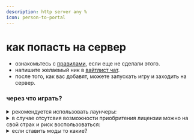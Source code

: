 ```yaml
---
description: http server any %
icon: person-to-portal
---
```


# как попасть на сервер

* ознакомьтесь с [правилами](rules.md), если еще не сделали этого.
* напишите желаемый ник в [вайтлист чат](https://t.me/+Tt7hj2tdeLpiNjAy).
* после того, как вас добавят, можете запускать игру и заходить на сервер.

### через что играть?

<details>

<summary>рекомендуется использовать лаунчеры:</summary>

#### [официальный лаучнер](https://www.minecraft.net/ru-ru/download)&#x20;

официальная поддержка от разработчиков игры, сам скачивает необходимую версию жавы, хороший вариант для ваниллы

#### [prism launcher](https://prismlauncher.org/)&#x20;

вариант для тех кто хочет использовать моды/сборки, довольно простая и удобная организация отдельных инстансов игры, так же с последних обновлений умеет скачивать необходимую версию жавы, администрация сервера способна помочь с ним

#### [modrinth app](https://modrinth.com/app)

хорошая альтернатива для призмы если по какой-либо причине она вам не нравится, умеет скачивать необходимую версию жавы

</details>

<details>

<summary>в случае отсутсвия возможности приобритения лицензии можно на свой страх и риск воспользоваться:</summary>

#### [fjord launcher](https://github.com/hero-persson/FjordLauncherUnlocked/releases/tag/9.1.0)

неофициальный форк (мод) призмы с поддержкой пиратки, так же как и призма должен уметь самостоятельно качать жаву

#### [legacy launcher](https://llaun.ch/en)

оригинальный тлаунчер (tl-legacy), тот что было позднее украдено "tlauncher inc". сайт доступен только с территории рф

</details>

<details>

<summary>если ставить моды то какие?</summary>

через вышеупомянутые рекомендуемые лаунчеры можно в несколько простых действий установить модпак [fabulously optimised](https://modrinth.com/modpack/fabulously-optimized). он стабилен надежен и часто обновляется, а так же не содержит ничего запрещенного (не зря это модпак с наибольшим количеством скачиваний на modrinth)

#### [Prism Launcher](https://prismlauncher.org/):

1. нажмите `добавить сборку`&#x20;
2. слева выберите вкладку `Modrinth`
3. выберите "Fabulously Optimized"
4. нажмите `OK`
   * опционально: выберите желаемую версию модпака в выпадающем меню справа перед тем как нажать ок `OK`.
5. произойдет установка модпака.
6. после установки, нажмите два раза по иконке для запуска игры.

#### [fjord launcher](https://github.com/hero-persson/FjordLauncherUnlocked/releases/tag/9.1.0):&#x20;

см инструкцию для prism launcher

[Modrinth App](https://modrinth.com/app):&#x20;

необходима версия 0.6.2 или выше, эта инструкция для 0.9.2+.

1. в секции "Discover a modpack" нажмите на "Fabulously Optimized"
2. нажмите `⤓ Install`
   * опционально: выберите желаемую версию модпака нажав на его название и перейдя во вкладку → `Versions` → нажмите `⤓` на желаемой версии.
3. произойдет установка модпака
4. после установки перейдите во вкладку `|||\` "Library" и наведитесь на созданную сборку
5. нажмите кнопку ▶️  для запуска игры.

#### остальные лаунчеры:

[https://wiki.download.fo/install-instructions](https://wiki.download.fo/install-instructions)\


</details>
